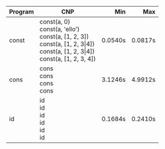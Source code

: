 Program | CNP | Min | Max
--- | --- | ---: | ---:
const | const(a, 0)<br/>const(a, 'ello')<br/>const(a, [1, 2, 3])<br/>const(a, [1, 2, 3\|4])<br/>const(a, [1, 2, 3\|4])<br/>const(a, [1, 2, 3, 4]) | 0.0540s | 0.0817s
cons | cons<br/>cons<br/>cons<br/>cons | 3.1246s | 4.9912s
id | id<br/>id<br/>id<br/>id<br/>id<br/>id | 0.1684s | 0.2410s
